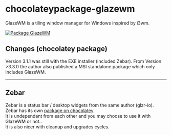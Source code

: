 # chocolateypackage-glazewm
GlazeWM is a tiling window manager for Windows inspired by i3wm.

[![Package GlazeWM](https://github.com/rudesome/chocolateypackage-glazewm/actions/workflows/build.yml/badge.svg)](https://github.com/rudesome/chocolateypackage-glazewm/actions/workflows/build.yml)

## Changes (chocolatey package)

Version 3.1.1 was still with the EXE installer (included Zebar).
From Version >3.3.0 the author also published a MSI standalone package which only includes GlazeWM.

---

## Zebar

Zebar is a status bar / desktop widgets from the same author (glzr-io). <br>
Zebar has its own [package on chocolatey](https://community.chocolatey.org/packages/zebar) <br>
It is undependant from each other and you may choose to use it with GlazeWM or not.. <br>
It is also nicer with cleanup and upgrades cycles.

